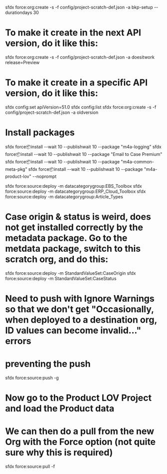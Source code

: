 sfdx force:org:create -s -f config/project-scratch-def.json -a bkp-setup --durationdays 30

# To make it create in the next API version, do it like this:

sfdx force:org:create -s -f config/project-scratch-def.json -a doesitwork release=Preview

# To make it create in a specific API version, do it like this:

sfdx config:set apiVersion=51.0
sfdx config:list
sfdx force:org:create -s -f config/project-scratch-def.json -a oldversion

# Install packages

sfdx force:package:install --wait 10 --publishwait 10 --package "m4a-logging"
sfdx force:package:install --wait 10 --publishwait 10 --package "Email to Case Premium"
sfdx force:package:install --wait 10 --publishwait 10 --package "m4a-common-meta-pkg"
sfdx force:package:install --wait 10 --publishwait 10 --package "m4a-product-lov" --noprompt

sfdx force:source:deploy -m datacategorygroup:EBS_Toolbox
sfdx force:source:deploy -m datacategorygroup:ERP_Cloud_Toolbox
sfdx force:source:deploy -m datacategorygroup:Article_Types

# Case origin & status is weird, does not get installed correctly by the metadata package. Go to the metdata package, switch to this scratch org, and do this:

sfdx force:source:deploy -m StandardValueSet:CaseOrigin
sfdx force:source:deploy -m StandardValueSet:CaseStatus

# Need to push with Ignore Warnings so that we don't get "Occasionally, when deployed to a destination org, ID values can become invalid..." errors

# preventing the push

sfdx force:source:push -g

# Now go to the Product LOV Project and load the Product data

# We can then do a pull from the new Org with the Force option (not quite sure why this is required)

sfdx force:source:pull -f
